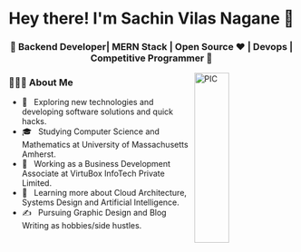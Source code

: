 <h1 align="center">Hey there! I'm Sachin Vilas Nagane 👋 </h1>
<h3 align="center">🚀 Backend Developer| MERN Stack | Open Source ♥ | Devops | Competitive Programmer  🚀</h3>
<img width = "35%" align="right" alt="PIC" height="300px" src="https://www.pngitem.com/pimgs/m/4-42822_apple-tv-copy-developer-illustration-png-transparent-png.png" />
<div align="left"> 
  <h3> 👨🏻‍💻 About Me </h3>

  - 🤔 &nbsp; Exploring new technologies and developing software solutions and quick hacks.
  - 🎓 &nbsp; Studying Computer Science and Mathematics at University of Massachusetts Amherst.
  - 💼 &nbsp; Working as a Business Development Associate at VirtuBox InfoTech Private Limited.
  - 🌱 &nbsp; Learning more about Cloud Architecture, Systems Design and Artificial Intelligence.
  - ✍️ &nbsp; Pursuing Graphic Design and Blog Writing as hobbies/side hustles.  
<div>
